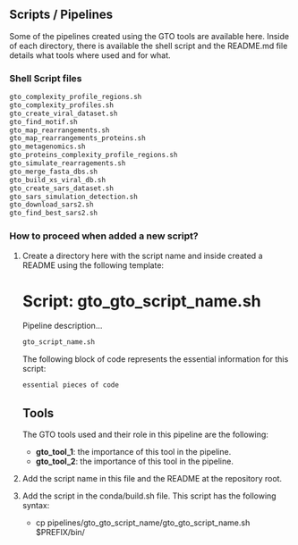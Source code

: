 ## Scripts / Pipelines

Some of the pipelines created using the GTO tools are available here. Inside of each directory, there is available the shell script and the README.md file details what tools where used and for what.


### Shell Script files

```bash
gto_complexity_profile_regions.sh
gto_complexity_profiles.sh
gto_create_viral_dataset.sh
gto_find_motif.sh
gto_map_rearrangements.sh
gto_map_rearrangements_proteins.sh
gto_metagenomics.sh
gto_proteins_complexity_profile_regions.sh
gto_simulate_rearragements.sh
gto_merge_fasta_dbs.sh
gto_build_xs_viral_db.sh
gto_create_sars_dataset.sh
gto_sars_simulation_detection.sh
gto_download_sars2.sh
gto_find_best_sars2.sh
```

### How to proceed when added a new script?
1. Create a directory here with the script name and inside created a README using the following template:

    # Script: gto_gto_script_name.sh

    Pipeline description...

    ```sh
    gto_script_name.sh
    ```

    The following block of code represents the essential information for this script:

    ```sh
    essential pieces of code
    ```

    ## Tools
    The GTO tools used and their role in this pipeline are the following:

    - **gto_tool_1**: the importance of this tool in the pipeline.
    - **gto_tool_2**: the importance of this tool in the pipeline.

2. Add the script name in this file and the README at the repository root.
3. Add the script in the conda/build.sh file. This script has the following syntax:
    - cp pipelines/gto_gto_script_name/gto_gto_script_name.sh $PREFIX/bin/


